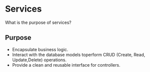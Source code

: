 # Services
What is the purpose of services?

## Purpose

- Encapsulate business logic.
- Interact with the database models toperform CRUD (Create, Read, Update,Delete) operations.
- Provide a clean and reusable interface for controllers.